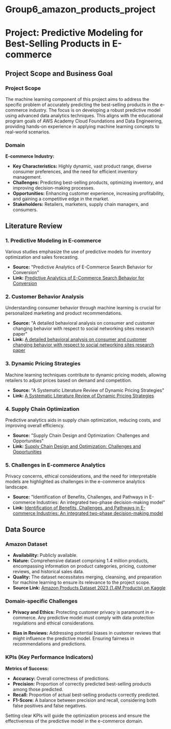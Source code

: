 # Group6_amazon_products_project


# Project: Predictive Modeling for Best-Selling Products in E-commerce

## Project Scope and Business Goal

### Project Scope

The machine learning component of this project aims to address the specific problem of accurately predicting the best-selling products in the e-commerce industry. The focus is on developing a robust predictive model using advanced data analytics techniques. This aligns with the educational program goals of AWS Academy Cloud Foundations and Data Engineering, providing hands-on experience in applying machine learning concepts to real-world scenarios.

### Domain

**E-commerce Industry:**
- **Key Characteristics:** Highly dynamic, vast product range, diverse consumer preferences, and the need for efficient inventory management.
- **Challenges:** Predicting best-selling products, optimizing inventory, and improving decision-making processes.
- **Opportunities:** Enhancing customer experience, increasing profitability, and gaining a competitive edge in the market.
- **Stakeholders:** Retailers, marketers, supply chain managers, and consumers.


## Literature Review

### 1. Predictive Modeling in E-commerce

Various studies emphasize the use of predictive models for inventory optimization and sales forecasting.

- **Source:** "Predictive Analytics of E-Commerce Search Behavior for Conversion"
- **Link:** [Predictive Analytics of E-Commerce Search Behavior for Conversion](https://core.ac.uk/download/pdf/301371722.pdf)

### 2. Customer Behavior Analysis

Understanding consumer behavior through machine learning is crucial for personalized marketing and product recommendations.

- **Source:** "A detailed behavioral analysis on consumer and customer changing behavior with respect to social networking sites research paper"
- **Link:** [A detailed behavioral analysis on consumer and customer changing behavior with respect to social networking sites research paper](https://www.sciencedirect.com/science/article/abs/pii/S0969698920306238)

### 3. Dynamic Pricing Strategies

Machine learning techniques contribute to dynamic pricing models, allowing retailers to adjust prices based on demand and competition.

- **Source:** "A Systematic Literature Review of Dynamic Pricing Strategies"
- **Link:** [A Systematic Literature Review of Dynamic Pricing Strategies](https://www.researchgate.net/publication/359158596_A_Systematic_Literature_Review_of_Dynamic_Pricing_Strategies)

### 4. Supply Chain Optimization

Predictive analytics aids in supply chain optimization, reducing costs, and improving overall efficiency.

- **Source:** "Supply Chain Design and Optimization: Challenges and Opportunities"
- **Link:** [Supply Chain Design and Optimization: Challenges and Opportunities](https://tinyurl.com/5c39f67p)

### 5. Challenges in E-commerce Analytics

Privacy concerns, ethical considerations, and the need for interpretable models are highlighted as challenges in the e-commerce analytics landscape.

- **Source:** "Identification of Benefits, Challenges, and Pathways in E-commerce Industries: An integrated two-phase decision-making model"
- **Link:** [Identification of Benefits, Challenges, and Pathways in E-commerce Industries: An integrated two-phase decision-making model](https://www.sciencedirect.com/science/article/pii/S2666412723000156)


## Data Source

### Amazon Dataset

- **Availability:** Publicly available.
- **Nature:** Comprehensive dataset comprising 1.4 million products, encompassing information on product categories, pricing, customer reviews, and historical sales data.
- **Quality:** The dataset necessitates merging, cleansing, and preparation for machine learning to ensure its relevance to the project scope.
- **Source Link:** [Amazon Products Dataset 2023 (1.4M Products) on Kaggle](https://www.kaggle.com/datasets/asaniczka/amazon-products-dataset-2023-1-4m-products)


### Domain-specific Challenges

- **Privacy and Ethics:** Protecting customer privacy is paramount in e-commerce. Any predictive model must comply with data protection regulations and ethical considerations.

- **Bias in Reviews:** Addressing potential biases in customer reviews that might influence the predictive model. Ensuring fairness in recommendations and predictions.

### KPIs (Key Performance Indicators)

**Metrics of Success:**
- **Accuracy:** Overall correctness of predictions.
- **Precision:** Proportion of correctly predicted best-selling products among those predicted.
- **Recall:** Proportion of actual best-selling products correctly predicted.
- **F1-Score:** A balance between precision and recall, considering both false positives and false negatives.

Setting clear KPIs will guide the optimization process and ensure the effectiveness of the predictive model in the e-commerce domain.

